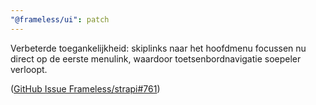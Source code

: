 ```yaml
---
"@frameless/ui": patch
---
```


Verbeterde toegankelijkheid: skiplinks naar het hoofdmenu focussen nu direct op de eerste menulink, waardoor toetsenbordnavigatie soepeler verloopt.

([GitHub Issue Frameless/strapi#761](https://github.com/frameless/strapi/issues/761))
